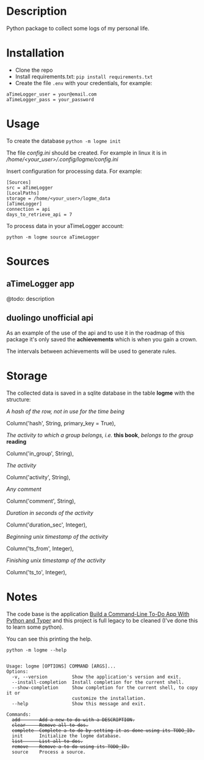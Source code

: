# Description
Python package to collect some logs of my personal life.
# Installation
- Clone the repo
- Install requirements.txt: ```pip install requirements.txt```
- Create the file ```.env``` with your credentials, for example:
```
aTimeLogger_user = your@email.com
aTimeLogger_pass = your_password
```
# Usage
To create the database
```python -m logme init```

The file _config.ini_ should be created. 
For example in linux it is in 
_/home/<your_user>/.config/logme/config.ini_

Insert configuration for processing data. For example:

```
[Sources]
src = aTimeLogger                                                                                                                                                                       
[LocalPaths]
storage = /home/<your_user>/logme_data
[aTimeLogger]
connection = api
days_to_retrieve_api = 7
```

To process data in your aTimeLogger account:
```
python -m logme source aTimeLogger
```

# Sources
## aTimeLogger app
@todo: description

## duolingo unofficial api
As an example of the use of the api and to use it in the roadmap of this package it's only saved the **achievements** which is when you gain a crown.

The intervals between achievements will be used to generate rules.

# Storage
The collected data is saved in a sqlite database in the table **logme** with the structure:

*A hash of the row, not in use for the time being*

Column('hash',         String, primary_key = True),

*The activity to which a group belongs, i.e.* **this book**, *belongs to the group* **reading**

Column('in_group',     String),

*The activity*

Column('activity',     String),

*Any comment*

Column('comment',      String),

*Duration in seconds of the activity*

Column('duration_sec', Integer),

*Beginning unix timestamp of the activity*

Column('ts_from',      Integer),

*Finishing unix timestamp of the activity*

Column('ts_to',        Integer),


# Notes

 The code base is the application 
 [Build a Command-Line To-Do App With Python and Typer](https://realpython.com/python-typer-cli/)
 and this project is full legacy to be cleaned (I've done this 
 to learn some python).

 You can see this printing the help.

```
python -m logme --help
```

<pre><code>
Usage: logme [OPTIONS] COMMAND [ARGS]...
Options:
  -v, --version         Show the application's version and exit.
  --install-completion  Install completion for the current shell.
  --show-completion     Show completion for the current shell, to copy it or
                        customize the installation.
  --help                Show this message and exit.

Commands:
  <del>add       Add a new to-do with a DESCRIPTION.</del>
  <del>clear     Remove all to-dos.</del>
  <del>complete  Complete a to-do by setting it as done using its TODO_ID.</del>
  init      Initialize the logme database.
  <del>list      List all to-dos.</del>
  <del>remove    Remove a to-do using its TODO_ID.</del>
  source    Process a source.
</code></pre>
